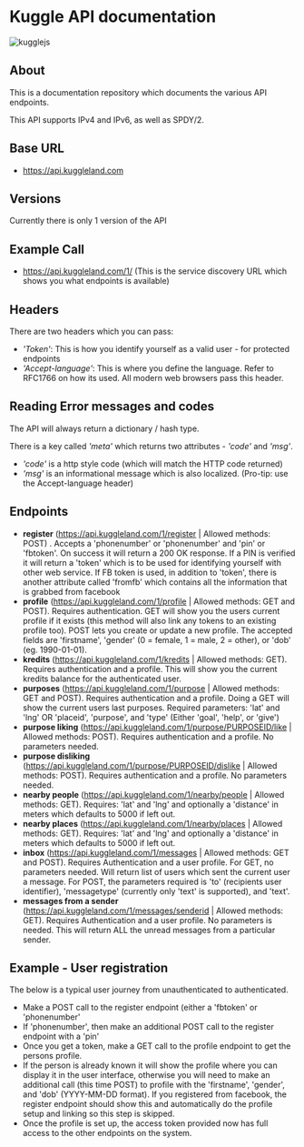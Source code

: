 # Kuggle API documentation
![kugglejs](https://cloud.githubusercontent.com/assets/83470/8816445/7bcd2826-306a-11e5-96e2-59728b2845ba.png)

## About
This is a documentation repository which documents the various API endpoints. 

This API supports IPv4 and IPv6, as well as SPDY/2.

## Base URL
* https://api.kuggleland.com

## Versions
Currently there is only 1 version of the API

## Example Call

* https://api.kuggleland.com/1/ (This is the service discovery URL which shows you what endpoints is available)

## Headers
There are two headers which you can pass:
* *'Token'*: This is how you identify yourself as a valid user - for protected endpoints
* *'Accept-language'*: This is where you define the language. Refer to RFC1766 on how its used. All modern web browsers pass this header.


## Reading Error messages and codes
The API will always return a dictionary / hash type. 

There is a key called *'meta'* which returns two attributes - *'code'* and *'msg'*.

* *'code'* is a http style code (which will match the HTTP code returned)
* *'msg'* is an informational message which is also localized. (Pro-tip: use the Accept-language header)

## Endpoints

* **register** (https://api.kuggleland.com/1/register | Allowed methods: POST) . Accepts a 'phonenumber' or 'phonenumber' and 'pin' or 'fbtoken'. On success it will return a 200 OK response. If a PIN is verified it will return a 'token' which is to be used for identifying yourself with other web service. If FB token is used, in addition to 'token', there is another attribute called 'fromfb' which contains all the information that is grabbed from facebook
* **profile** (https://api.kuggleland.com/1/profile | Allowed methods: GET and POST). Requires authentication. GET will show you the users current profile if it exists (this method will also link any tokens to an existing profile too). POST lets you create or update a new profile. The accepted fields are 'firstname', 'gender' (0 = female, 1 = male, 2 = other), or 'dob' (eg. 1990-01-01).
* **kredits** (https://api.kuggleland.com/1/kredits | Allowed methods: GET). Requires authentication and a profile. This will show you the current kredits balance for the authenticated user.
* **purposes** (https://api.kuggleland.com/1/purpose | Allowed methods: GET and POST). Requires authentication and a profile. Doing a GET will show the current users last purposes. Required parameters: 'lat' and 'lng' OR 'placeid', 'purpose', and 'type' (Either 'goal', 'help', or 'give')
* **purpose liking** (https://api.kuggleland.com/1/purpose/PURPOSEID/like | Allowed methods: POST). Requires authentication and a profile. No parameters needed.
* **purpose disliking** (https://api.kuggleland.com/1/purpose/PURPOSEID/dislike | Allowed methods: POST). Requires authentication and a profile. No parameters needed.
* **nearby people** (https://api.kuggleland.com/1/nearby/people | Allowed methods: GET). Requires: 'lat' and 'lng' and optionally a 'distance' in meters which defaults to 5000 if left out.
* **nearby places** (https://api.kuggleland.com/1/nearby/places | Allowed methods: GET). Requires: 'lat' and 'lng' and optionally a 'distance' in meters which defaults to 5000 if left out.
* **inbox** (https://api.kuggleland.com/1/messages | Allowed methods: GET and POST). Requires Authentication and a user profile. For GET, no parameters needed. Will return list of users which sent the current user a message. For POST, the parameters required is 'to' (recipients user identifier), 'messagetype' (currently only 'text' is supported), and 'text'.
* **messages from a sender** (https://api.kuggleland.com/1/messages/senderid | Allowed methods: GET). Requires Authentication and a user profile. No parameters is needed. This will return ALL the unread messages from a particular sender. 

## Example - User registration
The below is a typical user journey from unauthenticated to authenticated.

* Make a POST call to the register endpoint (either a 'fbtoken' or 'phonenumber'
* If 'phonenumber', then make an additional  POST call to the register endpoint with a 'pin'
* Once you get a token, make a GET call to the profile endpoint to get the persons profile.
* If the person is already known it will show the profile where you can display it in the user interface, otherwise you will need to make an additional call (this time POST) to profile with the 'firstname', 'gender', and 'dob' (YYYY-MM-DD format). If you registered from facebook, the register endpoint should show this and automatically do the profile setup and linking so this step is skipped.
* Once the profile is set up, the access token provided now has full access to the other endpoints on the system. 
